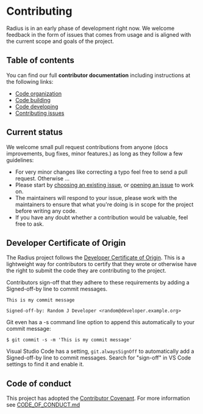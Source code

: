 # Contributing

Radius is in an early phase of development right now. We welcome feedback in the form of issues that comes from usage and is aligned with the current scope and goals of the project.

## Table of contents

You can find our full **contributor documentation** including instructions at the following links:

- [Code organization](docs/contributing/contributing-code/contributing-code-organization/)
- [Code building](docs/contributing/contributing-code/contributing-code-building/)
- [Code developing](docs/contributing/contributing-code/contributing-code-developing/)
- [Contributing issues](docs/contributing/contributing-issues/)

## Current status

We welcome small pull request contributions from anyone (docs improvements, bug fixes, minor features.) as long as they follow a few guidelines:

- For very minor changes like correcting a typo feel free to send a pull request. Otherwise ...
- Please start by [choosing an existing issue](https://github.com/radius-project/dashboard/issues), or [opening an issue](https://github.com/radius-project/dashboard/issues/new/choose) to work on.
- The maintainers will respond to your issue, please work with the maintainers to ensure that what you're doing is in scope for the project before writing any code.
- If you have any doubt whether a contribution would be valuable, feel free to ask.

## Developer Certificate of Origin

The Radius project follows the [Developer Certificate of Origin](https://developercertificate.org/). This is a lightweight way for contributors to certify that they wrote or otherwise have the right to submit the code they are contributing to the project.

Contributors sign-off that they adhere to these requirements by adding a Signed-off-by line to commit messages.

```
This is my commit message

Signed-off-by: Random J Developer <random@developer.example.org>
```

Git even has a -s command line option to append this automatically to your commit message:

```
$ git commit -s -m 'This is my commit message'
```

Visual Studio Code has a setting, `git.alwaysSignOff` to automatically add a Signed-off-by line to commit messages. Search for "sign-off" in VS Code settings to find it and enable it.

## Code of conduct

This project has adopted the [Contributor Covenant](http://contributor-covenant.org/).
For more information see [CODE_OF_CONDUCT.md](https://github.com/radius-project/community/blob/main/CODE-OF-CONDUCT.md)
